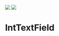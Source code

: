 <img src="https://img.shields.io/badge/-Kotlin-000000.svg?logo=kotlin&style=social"> <img src="https://img.shields.io/badge/-Android-A4C639.svg?logo=android&style=social">

# IntTextField
